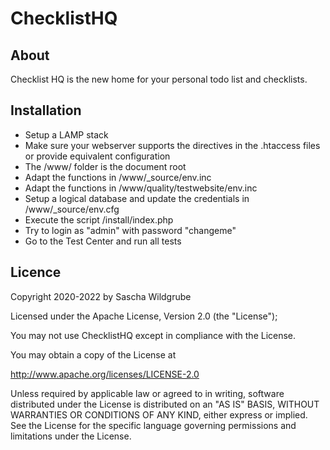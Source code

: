 # ChecklistHQ

## About
Checklist HQ is the new home for your personal todo list and checklists.

## Installation
* Setup a LAMP stack
* Make sure your webserver supports the directives in the .htaccess files or provide equivalent configuration
* The /www/ folder is the document root
* Adapt the functions in /www/_source/env.inc
* Adapt the functions in /www/quality/testwebsite/env.inc
* Setup a logical database and update the credentials in /www/_source/env.cfg
* Execute the script /install/index.php
* Try to login as "admin" with password "changeme"
* Go to the Test Center and run all tests

## Licence
Copyright 2020-2022 by Sascha Wildgrube

Licensed under the Apache License, Version 2.0 (the "License");

You may not use ChecklistHQ except in compliance with the License.

You may obtain a copy of the License at

http://www.apache.org/licenses/LICENSE-2.0

Unless required by applicable law or agreed to in writing, software distributed under the License is distributed on an "AS IS" BASIS, WITHOUT WARRANTIES OR CONDITIONS OF ANY KIND, either express or implied. See the License for the specific language governing permissions and limitations under the License.
